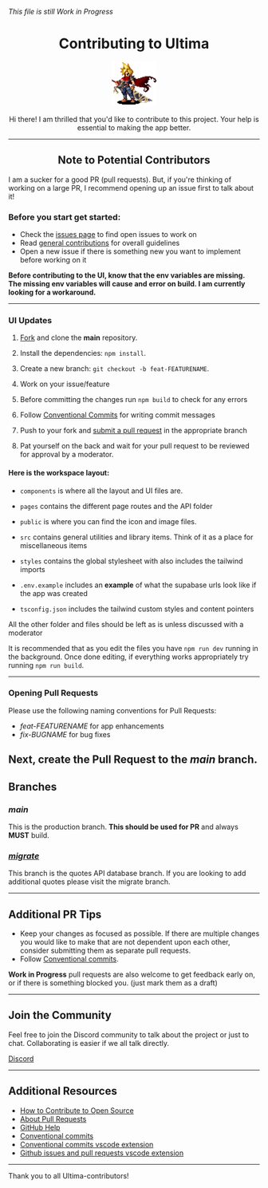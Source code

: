 [fork]: https://github.com/kilgamesh/ultima/fork
[pr]: https://github.com/kilgamesh/ultima/pulls

*This file is still Work in Progress*
<h1 align='center'>Contributing to Ultima</h1>

<p align="center">
  <img src="/public/images/cloud-idle.gif" alt="Logo" width="90" height="90">
</p>

<p align="center">
	Hi there! I am thrilled that you'd like to contribute to this project. Your help is essential to making the app better.
</p>


---
<h2 align='center'>Note to Potential Contributors</h2>

I am a sucker for a good PR (pull requests). But, if you're thinking of working on a large PR, I recommend opening up an issue first to talk about it! 
<br>

### Before you start get started:
- Check the [issues page](https://github.com/kilgamesh/ultima/issues) to find open issues to work on
- Read [general contributions](https://github.com/kilgamesh/ultima/blob/main/CONTRIBUTING.md) for overall guidelines
- Open a new issue if there is something new you want to implement before working on it

**Before contributing to the UI, know that the env variables are missing. The missing env variables will cause and error on build. I am currently looking for a workaround.**

---

### UI Updates
1. [Fork][fork] and clone the __main__ repository.
2. Install the dependencies: `npm install`.
3. Create a new branch: `git checkout -b feat-FEATURENAME`.
4. Work on your issue/feature
5. Before committing the changes run `npm build` to check for any errors
6. Follow [Conventional Commits](https://www.conventionalcommits.org/en/v1.0.0/) for writing commit messages
7. Push to your fork and [submit a pull request][pr] in the appropriate branch

8. Pat yourself on the back and wait for your pull request to be reviewed for approval by a moderator.

#### Here is the workspace layout:
- `components` is where all the layout and UI files are.
- `pages` contains the different page routes and the API folder


- `public` is where you can find the icon and image files.
- `src` contains general utilities and library items. Think of it as a place for miscellaneous items
- `styles` contains the global stylesheet with also includes the tailwind imports
- `.env.example` includes an **example** of what the supabase urls look like if the app was created
- `tsconfig.json` includes the tailwind custom styles and content pointers

All the other folder and files should be left as is unless discussed with a moderator

It is recommended that as you edit the files you have `npm run dev` running in the background.
Once done editing, if everything works appropriately try running `npm run build`.

---
### Opening Pull Requests

Please use the following naming conventions for Pull Requests:
- *feat-FEATURENAME* for app enhancements
- *fix-BUGNAME* for bug fixes

Next, create the **Pull Request** to the *main* branch.
---

## Branches
### *main*
This is the production branch.
**This should be used for PR** and always **MUST** build.
### [*migrate*](https://github.com/kilgamesh/ultima/tree/migrate)
This branch is the quotes API database branch. If you are looking to add additional quotes please visit the migrate branch.

---

## Additional PR Tips 

- Keep your changes as focused as possible. If there are multiple changes you would like to make that are not dependent upon each other, consider submitting them as separate pull requests.
- Follow [Conventional commits](https://www.conventionalcommits.org/en/v1.0.0/).

**Work in Progress** pull requests are also welcome to get feedback early on, or if there is something blocked you. (just mark them as a draft)

---

## Join the Community

Feel free to join the Discord community to talk about the project or just to chat. Collaborating is easier if we all talk directly.

[Discord](https://discord.gg/mPgVbGPw)

---

## Additional Resources

- [How to Contribute to Open Source](https://opensource.guide/how-to-contribute/)
- [About Pull Requests](https://help.github.com/articles/about-pull-requests/)
- [GitHub Help](https://help.github.com)
- [Conventional commits](https://www.conventionalcommits.org/en/v1.0.0/)
- [Conventional commits vscode extension](https://marketplace.visualstudio.com/items?itemName=vivaxy.vscode-conventional-commits)
- [Github issues and pull requests vscode extension](https://marketplace.visualstudio.com/items?itemName=GitHub.vscode-pull-request-github)

---

Thank you to all Ultima-contributors!

